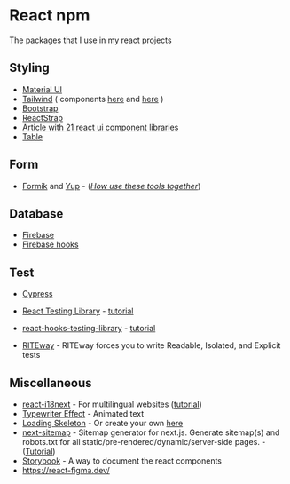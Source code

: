 # React npm

The packages that I use in my react projects

## Styling
- [Material UI](https://material-ui.com/getting-started/installation/)
- [Tailwind](https://tailwindcss.com/) ( components [here](https://tailwindcomponents.com/) and [here](https://tailwindui.com/components) )
- [Bootstrap](https://www.npmjs.com/package/bootstrap)
- [ReactStrap](https://reactstrap.github.io/)
- [Article with 21 react ui component libraries](https://javascript.plainenglish.io/21-react-ui-component-libraries-you-should-start-using-from-today-6249758d188)
- [Table](https://www.npmjs.com/package/react-data-table-component)

## Form
- [Formik](https://formik.org/docs/overview) and [Yup](https://www.npmjs.com/package/yup) - ([_How use these tools together_](https://www.youtube.com/watch?v=TxEVnaISj1w))

## Database
- [Firebase](https://www.npmjs.com/package/firebase)
- [Firebase hooks](https://www.npmjs.com/package/react-firebase-hooks)

## Test
- [Cypress](https://www.cypress.io/)

- [React Testing Library](https://www.npmjs.com/package/@testing-library/react) - [tutorial](https://www.youtube.com/playlist?list=PL4cUxeGkcC9gm4_-5UsNmLqMosM-dzuvQ)
- [react-hooks-testing-library](https://github.com/testing-library/react-hooks-testing-library#installation) - [tutorial](https://www.toptal.com/react/testing-react-hooks-tutorial?utm_campaign=a-complete-guide-to-testing-react-hooks)
- [RITEway](https://www.npmjs.com/package/riteway) - RITEway forces you to write Readable, Isolated, and Explicit tests

## Miscellaneous
- [react-i18next](https://react.i18next.com/getting-started) - For multilingual websites ([tutorial](https://medium.com/@ricklee_10931/react-multi-lingual-with-react-i18next-57879f986168))
- [Typewriter Effect](https://www.npmjs.com/package/typewriter-effect#react) - Animated text
- [Loading Skeleton](https://www.npmjs.com/package/react-loading-skeleton) - Or create your own [here](https://www.youtube.com/playlist?list=PL4cUxeGkcC9i6bZhMuAzQpC6YgLmB4k4-)
- [next-sitemap](https://www.npmjs.com/package/next-sitemap) - Sitemap generator for next.js. Generate sitemap(s) and robots.txt for all static/pre-rendered/dynamic/server-side pages. - ([Tutorial](https://www.youtube.com/watch?v=fOoH9Z5adrg))
- [Storybook](https://storybook.js.org/docs/react/get-started/introduction) - A way to document the react components
- <https://react-figma.dev/>
